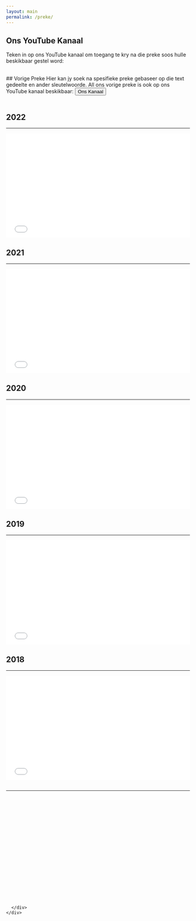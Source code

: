 ```yaml
---
layout: main
permalink: /preke/
---
```


## Ons YouTube Kanaal
Teken in op ons YouTube kanaal om toegang te kry na die preke soos hulle beskikbaar gestel word: 
<div class="g-ytsubscribe" data-channelid="UC0ZP4XfiYIW-CgGgnnmV-2Q" data-layout="default" data-count="hidden"></div>
</br>
## Vorige Preke
Hier kan jy soek na spesifieke preke gebaseer op die text gedeelte en ander sleutelwoorde. All ons vorige preke is ook op ons YouTube kanaal beskikbaar:
<button>Ons Kanaal</button>
</br>
<br>
<div class="row">
  <div class="col-md-6 mb-5">
    <h2>2022</h2>
    <hr />
    <div>
      <div style="position:relative;padding-top:56.25%;">
        <iframe src="//www.youtube.com/embed/videoseries?list=PL3rAB5-SazVcI0T2OA1HzYuVMhvkMGrZi&wmode=opaque" frameborder="0" allowfullscreen
          style="position:absolute;top:0;left:0;width:100%;height:100%;"></iframe>
      </div>
    </div>   
  </div> 
  <div class="col-md-6 mb-5">
    <h2>2021</h2>
    <hr />
    <div>
      <div style="position:relative;padding-top:56.25%;">
        <iframe src="//www.youtube.com/embed/videoseries?list=PL3rAB5-SazVfuzVCDkDKmJ6kkAPVl_f2X&wmode=opaque" frameborder="0" allowfullscreen
          style="position:absolute;top:0;left:0;width:100%;height:100%;"></iframe>
      </div>
    </div>    
  </div> 
</div> 
<div class="row">
  <div class="col-md-6 mb-5">
    <h2>2020</h2>
    <hr />
    <div>
      <div style="position:relative;padding-top:56.25%;">
        <iframe src="//www.youtube.com/embed/videoseries?list=PL3rAB5-SazVdslcYX0Pya5uGGddGbDwoT&wmode=opaque" frameborder="0" allowfullscreen
          style="position:absolute;top:0;left:0;width:100%;height:100%;"></iframe>
      </div>
    </div>   
  </div> 
  <div class="col-md-6 mb-5">
    <h2>2019</h2>
    <hr />
    <div>
      <div style="position:relative;padding-top:56.25%;">
        <iframe src="//www.youtube.com/embed/videoseries?list=PL3rAB5-SazVcxPrk4d6_sKsf-6PBJlWKG&wmode=opaque" frameborder="0" allowfullscreen
          style="position:absolute;top:0;left:0;width:100%;height:100%;"></iframe>
      </div>
    </div> 
  </div>
</div>
<div class="row">
  <div class="col-md-6 mb-5">
    <h2>2018</h2>
    <hr />
    <div>
      <div style="position:relative;padding-top:56.25%;">
        <iframe src="//www.youtube.com/embed/videoseries?list=PL3rAB5-SazVd5iFN46gvGyKt2Emfd7e6s&wmode=opaque" frameborder="0" allowfullscreen
          style="position:absolute;top:0;left:0;width:100%;height:100%;"></iframe>
      </div>
    </div>   
  </div> 
  <div class="col-md-6 mb-5">
    <h2></h2>
    <hr/>
    <div>
      <div style="position:relative;padding-top:56.25%;">
        
      </div>
    </div> 
  </div>
</div>

